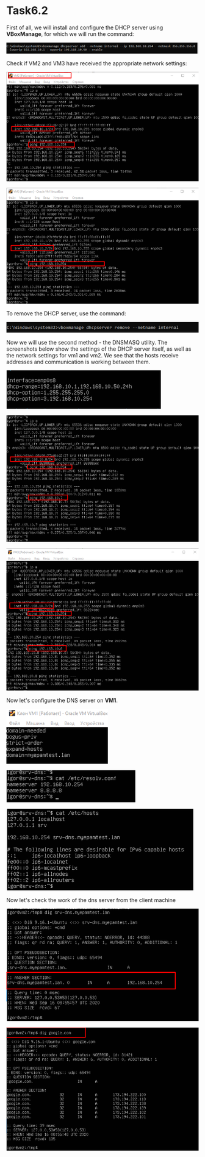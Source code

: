 ﻿# Task6.2

First of all, we will install and configure the DHCP server using **VBoxManage**, for which we will run the command:

![](images/Screenshot_2.png)

Check if VM2 and VM3 have received the appropriate network settings:

![](images/Screenshot_1.png)

![](images/Screenshot_11.png)

To remove the DHCP server, use the command:

![](images/Screenshot_3.png)



Now we will use the second method - the DNSMASQ utility. The screenshots below show the settings of the DHCP server itself, as well as the network settings for vm1 and vm2. We see that the hosts receive addresses and communication is working between them.

![](images/dhcp.png)

![](images/Screenshot_4.png)

![](images/Screenshot_5.png)

Now let's configure the DNS server on **VM1**.

![](images/Screenshot_8.png)

![](images/Screenshot_9.png)

![](images/Screenshot_10.png)

Now let's check the work of the dns server from the client machine

![](images/Screenshot_6.png)

![](images/Screenshot_7.png)